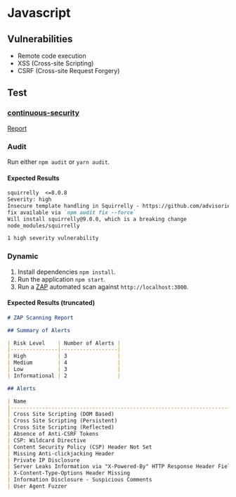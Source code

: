 # Javascript

## Vulnerabilities

* Remote code execution
* XSS (Cross-site Scripting)
* CSRF (Cross-site Request Forgery)

## Test

### [continuous-security]()

[Report](./report.md)

### Audit

Run either `npm audit` or `yarn audit`.

#### Expected Results

```markdown
squirrelly  <=8.0.8
Severity: high
Insecure template handling in Squirrelly - https://github.com/advisories/GHSA-q8j6-pwqx-pm96
fix available via `npm audit fix --force`
Will install squirrelly@9.0.0, which is a breaking change
node_modules/squirrelly

1 high severity vulnerability
```

### Dynamic

1. Install dependencies `npm install`.
2. Run the application `npm start`.
3. Run a [ZAP](https://www.zaproxy.org/) automated scan against `http://localhost:3000`.

#### Expected Results (truncated)

```markdown
# ZAP Scanning Report

## Summary of Alerts

| Risk Level    | Number of Alerts |
|---------------|------------------|
| High          | 3                |
| Medium        | 4                |
| Low           | 3                |
| Informational | 2                |

## Alerts

| Name                                                                      | Risk Level    | Number of Instances |
|---------------------------------------------------------------------------|---------------|---------------------|
| Cross Site Scripting (DOM Based)                                          | High          | 7                   |
| Cross Site Scripting (Persistent)                                         | High          | 1                   |
| Cross Site Scripting (Reflected)                                          | High          | 2                   |
| Absence of Anti-CSRF Tokens                                               | Medium        | 5                   |
| CSP: Wildcard Directive                                                   | Medium        | 10                  |
| Content Security Policy (CSP) Header Not Set                              | Medium        | 5                   |
| Missing Anti-clickjacking Header                                          | Medium        | 5                   |
| Private IP Disclosure                                                     | Low           | 3                   |
| Server Leaks Information via "X-Powered-By" HTTP Response Header Field(s) | Low           | 15                  |
| X-Content-Type-Options Header Missing                                     | Low           | 5                   |
| Information Disclosure - Suspicious Comments                              | Informational | 3                   |
| User Agent Fuzzer                                                         | Informational | 36                  |
```
